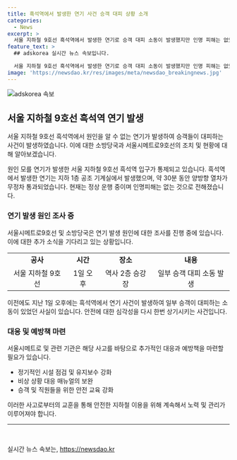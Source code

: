 ```yaml
---
title: 흑석역에서 발생한 연기 사건 승객 대피 상황 소개
categories:
  - News
excerpt: >
  서울 지하철 9호선 흑석역에서 발생한 연기로 승객 대피 소동이 발생했지만 인명 피해는 없었으며, 현재는 정상 운행 중. 지하 1층 공조 기계실에서의 연기 발생으로 30분간 양방향 열차가 무정차 통과했으며, 소방당국은 원인 조사 중. 1일에도 비슷한 사태가 발생한 바 있음.
feature_text: >
  ## adskorea 실시간 뉴스 속보입니다.

  서울 지하철 9호선 흑석역에서 발생한 연기로 승객 대피 소동이 발생했지만 인명 피해는 없었으며, 현재는 정상 운행 중. 지하 1층 공조 기계실에서의 연기 발생으로 30분간 양방향 열차가 무정차 통과했으며, 소방당국은 원인 조사 중. 1일에도 비슷한 사태가 발생한 바 있음.
image: 'https://newsdao.kr/res/images/meta/newsdao_breakingnews.jpg'
---
```


<p><img src="https://newsdao.kr/res/images/meta/newsdao_breakingnews.jpg" alt="adskorea 속보" /></p>

<h2 data-ke-size="size26">서울 지하철 9호선 흑석역 연기 발생</h2>

<p>서울 지하철 9호선 흑석역에서 원인을 알 수 없는 연기가 발생하여 승객들이 대피하는 사건이 발생하였습니다. 이에 대한 소방당국과 서울시메트로9호선의 조치 및 현황에 대해 알아보겠습니다.</p>

<p data-ke-size="size16">원인 모를 연기가 발생한 서울 지하철 9호선 흑석역 입구가 통제되고 있습니다. 흑석역에서 발생한 연기는 지하 1층 공조 기계실에서 발생했으며, 약 30분 동안 양방향 열차가 무정차 통과되었습니다. 현재는 정상 운행 중이며 인명피해는 없는 것으로 전해졌습니다.</p>

<h3>연기 발생 원인 조사 중</h3>

<p>서울시메트로9호선 및 소방당국은 연기 발생 원인에 대한 조사를 진행 중에 있습니다. 이에 대한 추가 소식을 기다리고 있는 상황입니다.</p>

<table>
    <tbody>
        <tr>
            <td style="text-align: center; height: 17px;"><b>공사</b></td>
            <td style="text-align: center; height: 17px;"><b>시간</b></td>
            <td style="text-align: center; height: 17px;"><b>장소</b></td>
            <td style="text-align: center; height: 17px;"><b>내용</b></td>
        </tr>
        <tr>
            <td style="text-align: center; height: 17px;">서울 지하철 9호선</td>
            <td style="text-align: center; height: 17px;">1일 오후</td>
            <td style="text-align: center; height: 17px;">역사 2층 승강장</td>
            <td style="text-align: center; height: 17px;">일부 승객 대피 소동 발생</td>
        </tr>
    </tbody>
</table>

<p data-ke-size="size16">이전에도 지난 1일 오후에는 흑석역에서 연기 사건이 발생하여 일부 승객이 대피하는 소동이 있었던 사실이 있습니다. 안전에 대한 심각성을 다시 한번 상기시키는 사건입니다.</p>

<h3>대응 및 예방책 마련</h3>

<p>서울시메트로 및 관련 기관은 해당 사고를 바탕으로 추가적인 대응과 예방책을 마련할 필요가 있습니다.</p>

<ul>
    <li>정기적인 시설 점검 및 유지보수 강화</li>
    <li>비상 상황 대응 매뉴얼의 보완</li>
    <li>승객 및 직원들을 위한 안전 교육 강화</li>
</ul>

<p data-ke-size="size16">이러한 사고로부터의 교훈을 통해 안전한 지하철 이용을 위해 계속해서 노력 및 관리가 이루어져야 합니다.</p>

<hr>

<p data-ke-size="size16">&nbsp;</p>
실시간 뉴스 속보는, <a href="https://newsdao.kr" rel="dofollow">https://newsdao.kr</a>


